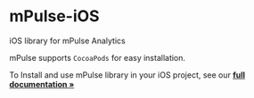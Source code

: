 # mPulse-iOS
iOS library for mPulse Analytics

mPulse supports `CocoaPods` for easy installation.

To Install and use mPulse library in your iOS project, see our **[full documentation »](http://www.soasta.com/products/mpulse)**
